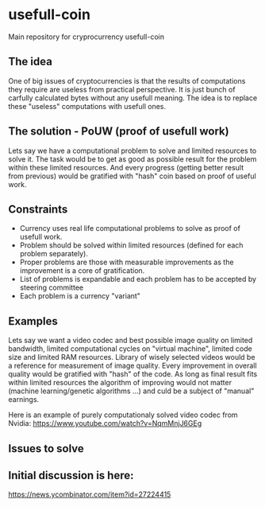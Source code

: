 # usefull-coin
Main repository for cryprocurrency usefull-coin

## The idea
One of big issues of cryptocurrencies is that the results of computations they require are useless from practical perspective. It is just bunch of carfully calculated bytes without any usefull meaning. The idea is to replace these "useless" computations with usefull ones.

## The solution - PoUW (proof of usefull work)
Lets say we have a computational problem to solve and limited resources to solve it. The task would be to get as good as possible result for the problem within these limited resources. And every progress (getting better result from previous) would be gratified with "hash" coin based on proof of useful work.

## Constraints
* Currency uses real life computational problems to solve as proof of usefull work. 
* Problem should be solved within limited resources (defined for each problem separately). 
* Proper problems are those with measurable improvements as the improvement is a core of gratification.
* List of problems is expandable and each problem has to be accepted by steering committee
* Each problem is a currency "variant"


## Examples

Lets say we want a video codec and best possible image quality on limited bandwidth, limited computational cycles on "virtual machine", limited code size and limited RAM resources. Library of wisely selected videos would be a reference for measurement of image quality. Every improvement in overall quality would be gratified with "hash" of the code. As long as final result fits within limited resources the algorithm of improving would not matter (machine learning/genetic algorithms ...) and culd be a subject of "manual" earnings.

Here is an example of purely computationaly solved video codec from Nvidia: https://www.youtube.com/watch?v=NqmMnjJ6GEg

## Issues to solve



## Initial discussion is here:
https://news.ycombinator.com/item?id=27224415
